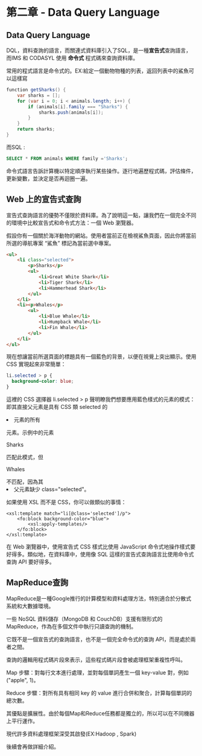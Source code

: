 # 第二章 - Data Query Language

## Data Query Language
DQL，資料查詢的語言，而關連式資料庫引入了SQL，是一種**宣告式**查詢語言，而IMS 和 CODASYL 使用 **命令式** 程式碼來查詢資料庫。

常用的程式語言是命令式的。EX:給定一個動物物種的列表，返回列表中的鯊魚可以這樣寫

``` java
function getSharks() {
    var sharks = [];
    for (var i = 0; i < animals.length; i++) {
        if (animals[i].family === "Sharks") {
            sharks.push(animals[i]);
        }
    }
    return sharks;
}
```
而SQL : 
```SQL
SELECT * FROM animals WHERE family ='Sharks';
```
命令式語言告訴計算機以特定順序執行某些操作。逐行地遍歷程式碼，評估條件，更新變數，並決定是否再迴圈一遍。

## Web 上的宣告式查詢

宣告式查詢語言的優勢不僅限於資料庫。為了說明這一點，讓我們在一個完全不同的環境中比較宣告式和命令式方法：一個 Web 瀏覽器。

假設你有一個關於海洋動物的網站。使用者當前正在檢視鯊魚頁面，因此你將當前所選的導航專案 “鯊魚” 標記為當前選中專案。
``` html
<ul>
    <li class="selected">
        <p>Sharks</p>
        <ul>
            <li>Great White Shark</li>
            <li>Tiger Shark</li>
            <li>Hammerhead Shark</li>
        </ul>
    </li>
    <li><p>Whales</p>
        <ul>
            <li>Blue Whale</li>
            <li>Humpback Whale</li>
            <li>Fin Whale</li>
        </ul>
    </li>
</ul>
```
現在想讓當前所選頁面的標題具有一個藍色的背景，以便在視覺上突出顯示。使用 CSS 實現起來非常簡單：
``` CSS
li.selected > p {
  background-color: blue;
}
```
這裡的 CSS 選擇器 li.selected > p 聲明瞭我們想要應用藍色樣式的元素的模式：即其直接父元素是具有 CSS 類 selected 的 <li> 元素的所有 <p> 元素。示例中的元素 <p>Sharks</p> 匹配此模式，但 <p>Whales</p> 不匹配，因為其 <li> 父元素缺少 class="selected"。

如果使用 XSL 而不是 CSS，你可以做類似的事情：
``` XSL
<xsl:template match="li[@class='selected']/p">
    <fo:block background-color="blue">
        <xsl:apply-templates/>
    </fo:block>
</xsl:template>
```

在 Web 瀏覽器中，使用宣告式 CSS 樣式比使用 JavaScript 命令式地操作樣式要好得多。類似地，在資料庫中，使用像 SQL 這樣的宣告式查詢語言比使用命令式查詢 API 要好得多。

## MapReduce查詢
MapReduce是一種Google推行的計算模型和資料處理方法，特別適合於分散式系統和大數據環境。

一些 NoSQL 資料儲存（MongoDB 和 CouchDB）支援有限形式的 MapReduce，作為在多個文件中執行只讀查詢的機制。

它既不是一個宣告式的查詢語言，也不是一個完全命令式的查詢 API，而是處於兩者之間。

查詢的邏輯用程式碼片段來表示，這些程式碼片段會被處理框架重複性呼叫。

Map 步驟：對每行文本進行處理，並對每個單詞產生一個 key-value 對，例如 ("apple", 1)。

Reduce 步驟：對所有具有相同 key 的 value 進行合併和聚合，計算每個單詞的總次數。

其優點是擴展性。由於每個Map和Reduce任務都是獨立的，所以可以在不同機器上平行運作。

現代許多資料處理框架深受其啟發(EX:Hadoop , Spark)

後續會再做詳細介紹。